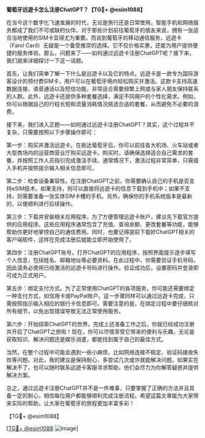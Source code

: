 **葡萄牙远遊卡怎么注册ChatGPT？【TG💪+ @esim1088】**

在当今这个数字化飞速发展的时代，无论是旅行还是日常使用，智能手机和网络服务都成了我们不可或缺的伙伴。对于那些计划前往葡萄牙的朋友来说，拥有一张适合当地使用的SIM卡显得尤为重要。而说到葡萄牙的移动通信服务，远遊卡（Farol Card）无疑是一个备受推崇的选择。它不仅价格实惠，还能为用户提供便捷的服务体验。那么，问题来了——如何通过远遊卡注册ChatGPT呢？接下来，我们就来详细探讨一下这一话题。

首先，让我们简单了解一下什么是远遊卡以及它的特点。远遊卡是一款专为国际游客设计的预付费SIM卡，用户可以在葡萄牙境内轻松购买并激活。这款卡支持高速数据连接、语音通话以及短信功能，非常适合需要频繁上网或与家人朋友保持联系的人群。此外，远遊卡还提供多种套餐选择，满足不同用户的个性化需求。例如，你可以根据自己的行程长短和流量消耗情况挑选合适的套餐，从而避免不必要的浪费。

接下来，我们进入正题——如何通过远遊卡注册ChatGPT？其实，这个过程并不复杂，只需要按照以下步骤操作即可：

第一步：购买并激活远遊卡。在抵达葡萄牙后，你可以前往各大机场、火车站或者大型商场内的运营商营业厅购买远遊卡。购买时，请确保选择适合自己需求的套餐，并按照工作人员指引完成激活手续。通常情况下，激活过程非常简单，只需插入手机并按照提示输入相关信息即可。

第二步：检查设备兼容性。在注册ChatGPT之前，你需要确认自己的手机是否支持eSIM技术。如果支持，则可以直接将远遊卡的信息下载到手机中；如果不支持，则需要准备一张实体SIM卡槽的手机。另外，确保你的手机系统版本是最新的，以便顺利进行后续操作。

第三步：下载并安装相关应用程序。为了方便管理远遊卡账户，建议先下载官方提供的应用程序。这些应用程序通常包含了充值、查询余额、更改套餐等功能，能够帮助你更好地掌控自己的通信费用。同时，也要记得提前下载好ChatGPT相关的客户端软件，这样在完成注册后就能立即开始使用了。

第四步：注册ChatGPT账号。打开ChatGPT的应用程序，按照界面提示逐步填写个人信息，包括姓名、邮箱地址等必要资料。在此过程中，你需要验证手机号码，因此请务必使用已经激活的远遊卡号码进行操作。验证成功后，设置密码并登录即可成为正式用户。

第五步：绑定支付方式。为了正常使用ChatGPT的各项服务，你可能还需要绑定一种支付方式，如信用卡或PayPal账户。这一步骤同样可以通过远遊卡完成，只需按照指示输入相应的银行卡信息即可。需要注意的是，在绑定过程中要仔细核对所有细节，以免出现错误导致无法正常使用服务。

第六步：开始探索ChatGPT的世界。完成上述准备工作之后，你就已经成功注册并开启了ChatGPT之旅啦！现在，你可以尽情享受它带来的便利与乐趣，无论是获取知识、解决问题还是娱乐消遣，都能找到属于自己的最佳方式。

当然，在整个过程中可能会遇到一些小麻烦，比如网络连接不稳定、验证码接收失败等问题。对此，我的建议是保持耐心，多尝试几次或许就能解决问题。如果实在解决不了，也可以随时联系远遊卡客服寻求帮助，他们会尽力为你解答疑惑并提供解决方案。

总之，通过远遊卡注册ChatGPT并不是一件难事，只要掌握了正确的方法并且具备一定的耐心，相信每位用户都能够顺利完成注册流程。希望这篇文章能为大家带来实际的帮助，让大家在葡萄牙的旅程更加丰富多彩！

【TG💪+ @esim1088】 

[[TG💪+ @esim1088](https://t.me/s/esim1088) ![Image](https://i.postimg.cc/4NQfJmqS/Snipaste-2025-05-13-00-14-12.png)]